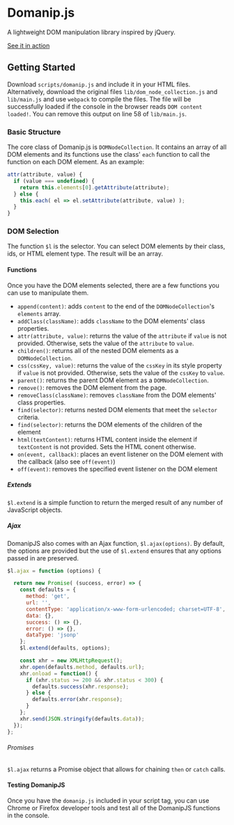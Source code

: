 # Domanip.js

A lightweight DOM manipulation library inspired by jQuery.

[See it in action](http://christiancho.tech/domanip.js)

## Getting Started

Download `scripts/domanip.js` and include it in your HTML files. Alternatively, download the original files `lib/dom_node_collection.js` and `lib/main.js` and use `webpack` to compile the files. The file will be successfully loaded if the console in the browser reads `DOM content loaded!`. You can remove this output on line 58 of `lib/main.js`.

### Basic Structure

The core class of Domanip.js is `DOMNodeCollection`. It contains an array of all DOM elements and its functions use the class' `each` function to call the function on each DOM element. As an example:

```javascript
attr(attribute, value) {
  if (value === undefined) {
    return this.elements[0].getAttribute(attribute);
  } else {
    this.each( el => el.setAttribute(attribute, value) );
  }
}
```

### DOM Selection

The function `$l` is the selector. You can select DOM elements by their class, ids, or HTML element type. The result will be an array.

#### Functions

Once you have the DOM elements selected, there are a few functions you can use to manipulate them.

- `append(content)`: adds `content` to the end of the `DOMNodeCollection`'s `elements` array.
- `addClass(className)`: adds `className` to the DOM elements' class properties.
- `attr(attribute, value)`: returns the value of the `attribute` if `value` is not provided. Otherwise, sets the value of the `attribute` to `value`.
- `children()`: returns all of the nested DOM elements as a `DOMNodeCollection`.
- `css(cssKey, value)`: returns the value of the `cssKey` in its style property if `value` is not provided. Otherwise, sets the value of the `cssKey` to `value`.
- `parent()`: returns the parent DOM element as a `DOMNodeCollection`.
- `remove()`: removes the DOM element from the page.
- `removeClass(className)`: removes `className` from the DOM elements' class properties.
- `find(selector)`: returns nested DOM elements that meet the `selector` criteria.
- `find(selector)`: returns the DOM elements of the children of the element
- `html(textContent)`: returns HTML content inside the element if `textContent` is not provided. Sets the HTML conent otherwise.
- `on(event, callback)`: places an event listener on the DOM element with the callback (also see `off(event)`)
- `off(event)`: removes the specified event listener on the DOM element

##### Extends

`$l.extend` is a simple function to return the merged result of any number of JavaScript objects.

##### Ajax

DomanipJS also comes with an Ajax function, `$l.ajax(options)`. By default, the options are provided but the use of `$l.extend` ensures that any options passed in are preserved.

```javascript
$l.ajax = function (options) {

  return new Promise( (success, error) => {
    const defaults = {
      method: 'get',
      url: '',
      contentType: 'application/x-www-form-urlencoded; charset=UTF-8',
      data: {},
      success: () => {},
      error: () => {},
      dataType: 'jsonp'
    };
    $l.extend(defaults, options);

    const xhr = new XMLHttpRequest();
    xhr.open(defaults.method, defaults.url);
    xhr.onload = function() {
      if (xhr.status >= 200 && xhr.status < 300) {
        defaults.success(xhr.response);
      } else {
        defaults.error(xhr.response);
      }
    };
    xhr.send(JSON.stringify(defaults.data));
  });
};
```

###### Promises

`$l.ajax` returns a Promise object that allows for chaining `then` or `catch` calls.

#### Testing DomanipJS

Once you have the `domanip.js` included in your script tag, you can use Chrome or Firefox developer tools and test all of the DomanipJS functions in the console.
